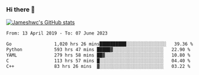 ### Hi there 👋

[![Jameshwc's GitHub stats](https://github-readme-stats.vercel.app/api?username=jameshwc)](https://github.com/anuraghazra/github-readme-stats)

<!--START_SECTION:waka-->

```txt
From: 13 April 2019 - To: 07 June 2023

Go                1,020 hrs 26 mins██████████░░░░░░░░░░░░░░░   39.36 %
Python            593 hrs 47 mins █████▓░░░░░░░░░░░░░░░░░░░   22.90 %
YAML              279 hrs 58 mins ██▓░░░░░░░░░░░░░░░░░░░░░░   10.80 %
C                 113 hrs 57 mins █░░░░░░░░░░░░░░░░░░░░░░░░   04.40 %
C++               83 hrs 26 mins  ▓░░░░░░░░░░░░░░░░░░░░░░░░   03.22 %
```

<!--END_SECTION:waka-->